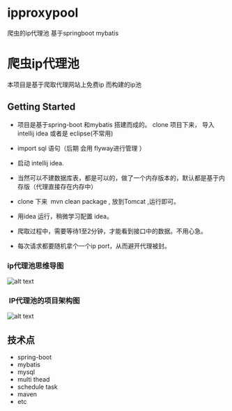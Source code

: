 # ipproxypool
爬虫的ip代理池 基于springboot mybatis


# 爬虫ip代理池

本项目是基于爬取代理网站上免费ip 而构建的ip池

## Getting Started 
* 项目是基于spring-boot 和mybatis 搭建而成的。 clone 项目下来， 导入intellij idea 或者是 eclipse(不常用)
* import sql 语句（后期 会用 flyway进行管理 ）
* 启动 intellij idea.          


* 当然可以不建数据库表，都是可以的，做了一个内存版本的，默认都是基于内存版（代理直接存在内存中） 
* clone 下来  mvn clean package , 放到Tomcat ,运行即可。
* 用idea 运行，稍微学习配置 idea。
* 爬取过程中，需要等待1至2分钟，才能看到接口中的数据。不用心急。
* 每次请求都要随机拿个一个ip port，从而避开代理被封。


### ip代理池思维导图

![alt text](https://github.com/wenchaomartin/ipproxy/blob/master/screenshots/ip%E4%BB%A3%E7%90%86%E6%B1%A0.png)



###  IP代理池的项目架构图

![alt text](https://github.com/wenchaomartin/ipproxy/blob/master/screenshots/%E7%A8%8B%E5%BA%8F%E7%BB%93%E6%9E%84%E7%9A%84%E6%9E%B6%E6%9E%84%E5%9B%BE.jpg)



## 技术点

* spring-boot
* mybatis
* mysql
* multi thead
* schedule task
* maven
* etc
